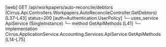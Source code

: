 [web] GET /api/workpapers/auto-reconcile/debtors  (Cirrus.Api.Controllers.Workpapers.AutoReconcileController.GetDebtors)  [L37–L43] status=200 [auth=Authentication.UserPolicy]
  └─ uses_service ApiService (SingleInstance)
    └─ method GetApiMethods [L41]
      └─ implementation Cirrus.ApplicationService.Accounting.Services.ApiService.GetApiMethods [L14-L75]

